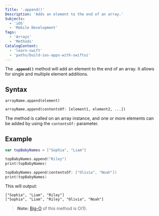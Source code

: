 ```yaml
---
Title: '.append()'
Description: 'Adds an element to the end of an array.'
Subjects:
  - 'iOS'
  - 'Mobile Development'
Tags:
  - 'Arrays'
  - 'Methods'
CatalogContent:
  - 'learn-swift'
  - 'paths/build-ios-apps-with-swiftui'
---
```


The **`.append()`** method will add an element to the end of an array. It allows for single and multiple element additions.

## Syntax

```pseudo
arrayName.append(element)

arrayName.append(contentsOf: [element1, element2, ...])
```

The method is called on an array instance, and one or more elements can be added by using the `contentsOf:` parameter.

## Example

```swift
var topBabyNames = ["Sophia", "Liam"]

topBabyNames.append("Riley")
print(topBabyNames)

topBabyNames.append(contentsOf: ["Olivia", "Noah"])
print(topBabyNames)
```

This will output:

```shell
["Sophia", "Liam", "Riley"]
["Sophia", "Liam", "Riley", "Olivia", "Noah"]
```

> **Note:** [Big-O](https://www.codecademy.com/resources/docs/general/big-o-notation) of this method is O(1).
